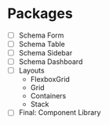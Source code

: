 # Packages

- [ ] Schema Form
- [ ] Schema Table
- [ ] Schema Sidebar
- [ ] Schema Dashboard
- [ ] Layouts
  - FlexboxGrid
  - Grid
  - Containers
  - Stack
- [ ] Final: Component Library
